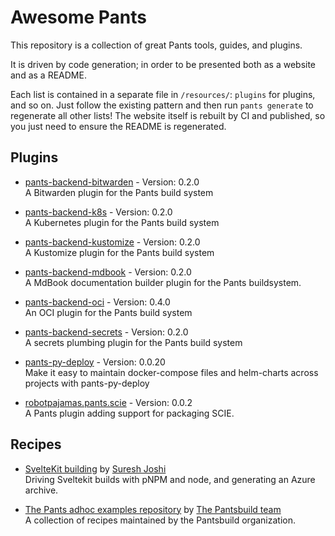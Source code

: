 # Awesome Pants

This repository is a collection of great Pants tools, guides, and plugins.

It is driven by code generation; in order to be presented both as a website and as a README.

Each list is contained in a separate file in `/resources/`: `plugins` for plugins, and so on. Just follow the existing pattern and then run `pants generate` to regenerate all other lists! The website itself is rebuilt by CI and published, so you just need to ensure the README is regenerated.

## Plugins

- [pants-backend-bitwarden](https://pypi.org/project/pants-backend-bitwarden/) - Version: 0.2.0  
  A Bitwarden plugin for the Pants build system

- [pants-backend-k8s](https://pypi.org/project/pants-backend-k8s/) - Version: 0.2.0  
  A Kubernetes plugin for the Pants build system

- [pants-backend-kustomize](https://pypi.org/project/pants-backend-kustomize/) - Version: 0.2.0  
  A Kustomize plugin for the Pants build system

- [pants-backend-mdbook](https://pypi.org/project/pants-backend-mdbook/) - Version: 0.2.0  
  A  MdBook documentation builder plugin for the Pants buildsystem.

- [pants-backend-oci](https://pypi.org/project/pants-backend-oci/) - Version: 0.4.0  
  An OCI plugin for the Pants build system

- [pants-backend-secrets](https://pypi.org/project/pants-backend-secrets/) - Version: 0.2.0  
  A secrets plumbing plugin for the Pants build system

- [pants-py-deploy](https://pypi.org/project/pants-py-deploy/) - Version: 0.0.20  
  Make it easy to maintain docker-compose files and helm-charts across projects with pants-py-deploy

- [robotpajamas.pants.scie](https://pypi.org/project/robotpajamas.pants.scie/) - Version: 0.0.2  
  A Pants plugin adding support for packaging SCIE.


## Recipes

- [SvelteKit building](https://gist.github.com/sureshjoshi/98fb09f2a340f7c1dad270c4887865a0#file-build-pants-sveltekit) by [Suresh Joshi](https://github.com/sureshjoshi)  
  Driving Sveltekit builds with pNPM and node, and generating an Azure archive.

- [The Pants adhoc examples repository](https://github.com/pantsbuild/example-adhoc) by [The Pantsbuild team](https://github.com/pantsbuild)  
  A collection of recipes maintained by the Pantsbuild organization.



